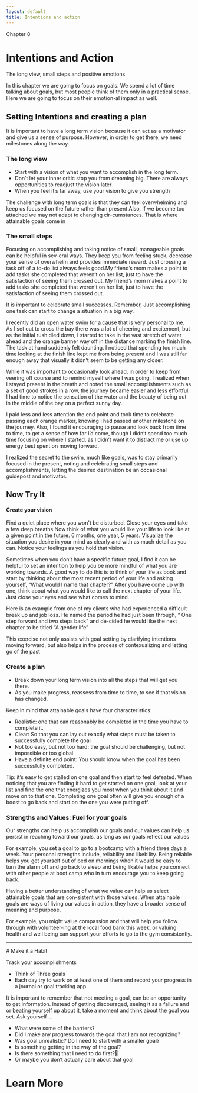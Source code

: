 ```yaml
---
layout: default
title: Intentions and action 
---
```

<p class="type">Chapter 8</p>

# Intentions and Action

The long view, small steps and positive emotions  

In this chapter we are going to focus on goals. We spend a lot of time talking about goals, but most people think of them only in a practical sense. Here we are going to focus on their emotion-al impact as well. 

## Setting Intentions and creating a plan 

It is important to have a long term vision because it can act as a motivator and give us a sense of purpose. However, in order to get there, we need milestones along the way.

### The long view

- Start with a vision of what you want to accomplish in the long term. 
- Don’t let your inner critic stop you from dreaming big. There are always opportunities to readjust the vision later
- When you feel it’s far away, use your vision to give you strength 

The challenge with long term goals is that they can feel overwhelming and keep us focused on the future rather than present Also, If we become too attached we may not adapt to changing cir-cumstances. That is where attainable goals come in 

### The small steps 

Focusing on accomplishing and taking notice of small, manageable goals can be helpful in sev-eral ways. They keep you from feeling stuck, decrease your sense of overwhelm and provides immediate reward. Just crossing a task off of a to-do list always feels good.My friend’s mom makes a point to add tasks she completed that weren’t on her list, just to have the satisfaction of seeing them crossed out. My friend’s mom makes a point to add tasks she completed that weren’t on her list, just to have the satisfaction of seeing them crossed out. 

It is important to celebrate small successes. Remember, Just accomplishing one task can start to change a situation in a big way. 


<div class="story">
<p>I recently did an open water swim for a cause that is very personal to me. As I set out to cross the bay there was a lot of cheering and excitement, but as the initial rush died down, I started to take in the vast stretch of water ahead and the orange banner way off in the distance marking the finish line. The task at hand suddenly felt daunting. I noticed that spending too much time looking at the finish line kept me from being present and I was still far enough away that visually it didn’t seem to be getting any closer.</p> 
<p>While it was important to occasionally look ahead, in order to keep from veering off course and to remind myself where I was going, I realized when I stayed present in the breath and noted the small accomplishments such as a set of good strokes in a row, the journey became easier and less effortful. I had time to notice the sensation of the water and the beauty of being out in the middle of the bay on a perfect sunny day.</p>
<p>I paid less and less attention the end point and took time to celebrate passing each orange marker, knowing I had passed another milestone on the journey. Also, I found it encouraging to pause and look back from time to time, to get a sense of how far I’d come, though I didn’t spend too much time focusing on where I started, as I didn’t want it to distract me or use up energy best spent on moving forward.</p>
<p>I realized the secret to the swim, much like goals, was to stay primarily focused in the present, noting and celebrating small steps and accomplishments, letting the desired destination be an occasional guidepost and motivator.  </p>
</div>

## Now Try It

#### Create your vision

Find a quiet place where you won't be disturbed. Close your eyes and take a few deep breaths Now think of what you would like your life to look like at a given point in the future. 6 months, one year, 5 years. 
Visualize the situation you desire in your mind as clearly and with as much detail as you can.
Notice your feelings as you hold that vision.

Sometimes when you don’t have a specific future goal, I find it can be helpful to set an intention to help you be more mindful of what you are working towards.  A good way to do this is to think of your life as book and start by thinking about the most recent period of your life and asking yourself, “What would I name that chapter?” 
After you have come up with one, think about what you would like to call the next chapter of your life. Just close your eyes and see what comes to mind. 

Here is an example from one of my clients who had experienced a difficult break up and job loss. He named the period he had just been through, “ One step forward and two steps back” and de-cided he would like the next chapter to be titled “A gentler life”

This exercise not only assists with goal setting by clarifying intentions moving forward, but also helps in the process of contexualizing and letting go of the past

### Create a plan

- Break down your long term vision into all the steps that will get you there.
- As you make progress, reassess from time to time, to see if that vision has changed.

Keep in mind that attainable goals have four characteristics:
- Realistic:  one that can reasonably be completed in the time you have to complete it.
- Clear:  So that you can lay out exactly what steps must be taken to successfully complete the goal
- Not too easy, but not too hard:  the goal should be challenging, but not impossible or too global
- Have a definite end point: You should know when the goal has been successfully completed.

Tip: it’s easy to get stalled on one goal and then start to feel defeated. When noticing that you are finding it hard to get started on one goal, look at your list and find the one that energizes you most when you think about it and move on to that one. Completing one goal often will give you enough of a boost to go back and start on the one you were putting off.

### Strengths and Values: Fuel for your goals 

Our strengths can help us accomplish our goals and our values can help us persist in reaching toward our goals, as long as our goals reflect our values 

For example, you set a goal to go to a bootcamp with a friend three days a week.  Your personal strengths include, reliability and likebility.  Being reliable helps you get yourself out of bed on mornings when it would be easy to turn the alarm off and go back to sleep and being likable helps you connect with other people at boot camp who in turn encourage you to keep going back.  

Having a better understanding of what we value can help us select attainable goals that are con-sistent with those values.  When attainable goals are ways of living our values in action, they have a broader sense of meaning and purpose. 

For example, you might value compassion and that will help you follow through with volunteer-ing at the local food bank this week, or valuing health and well being can support your efforts to go to the gym consistently.


<hr/>
# Make it a Habit

 Track your accomplishments 
- Think of Three goals 
- Each day try to work on at least one of them and record your progress in a journal or goal tracking app.

It is important to remember that not meeting a goal, can be an opportunity to get information. Instead of getting discouraged, seeing it as a failure and or beating yourself up about it, take a moment and think about the goal you set. Ask yourself &hellip;  

- What were some of the barriers?
- Did I make any progress towards the goal that I am not recognizing?
- Was goal unrealistic? Do I need to start with a smaller goal?
- Is something getting in the way of the goal?  
- Is there something that I need to do first?
- Or maybe you don’t actually care about that goal

# Learn More
